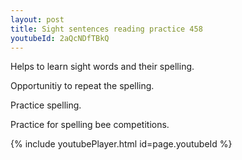 ```yaml
---
layout: post
title: Sight sentences reading practice 458
youtubeId: 2aQcNDfTBkQ
---
```

 
 
Helps to learn sight words and their spelling.

Opportunitiy to repeat the spelling. 

Practice spelling. 
 
Practice for spelling bee competitions. 
 
{% include youtubePlayer.html id=page.youtubeId %}
 
 

